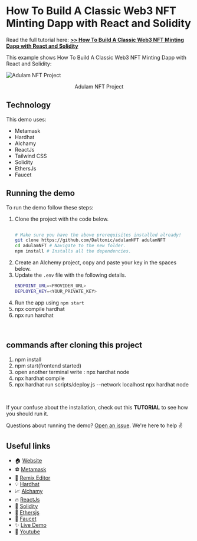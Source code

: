 # How To Build A Classic Web3 NFT Minting Dapp with React and Solidity

Read the full tutorial here: [**>> How To Build A Classic Web3 NFT Minting Dapp with React and Solidity**](https://daltonic.github.io)

This example shows How To Build A Classic Web3 NFT Minting Dapp with React and Solidity:

![Adulam NFT Project](./screenshots/Adulam.gif)
<center><figcaption>Adulam NFT Project</figcaption></center>

## Technology

This demo uses:

- Metamask
- Hardhat
- Alchamy
- ReactJs
- Tailwind CSS
- Solidity
- EthersJs
- Faucet

## Running the demo

To run the demo follow these steps:

1. Clone the project with the code below.
    ```sh

    # Make sure you have the above prerequisites installed already!
    git clone https://github.com/Daltonic/adulamNFT adulamNFT
    cd adulamNFT # Navigate to the new folder.
    npm install # Installs all the dependencies.
    ```
2. Create an Alchemy project, copy and paste your key in the spaces below.
2. Update the `.env` file with the following details.
    ```sh
    ENDPOINT_URL=<PROVIDER_URL>
    DEPLOYER_KEY=<YOUR_PRIVATE_KEY>
    ```
3. Run the app using `npm start`
4. npx compile hardhat
5. npx run hardhat
<br/>

## commands after cloning this project

1. npm install
2. npm start(frontend started)
3. open another terminal write : npx hardhat node
4. npx hardhat compile
5. npx hardhat run scripts/deploy.js --network localhost
npx hardhat node

<br/>

If your confuse about the installation, check out this **TUTORIAL** to see how you should run it.

Questions about running the demo? [Open an issue](https://github.com/Daltonic/adulamNFT/issues). We're here to help ✌️

## Useful links

- 🏠 [Website](https://.github.io/)
- ⚽ [Metamask](https://metamask.io/)
- 🚀 [Remix Editor](https://remix.ethereum.org/)
- 💡 [Hardhat](https://hardhat.org/)
- 📈 [Alchamy](https://www.alchemy.com/)
- 🔥 [ReactJs](https://reactjs.org/)
- 🐻 [Solidity](https://soliditylang.org/)
- 👀 [Ethersjs](https://docs.ethers.io/v5/)
- 🎅 [Faucet](https://faucets.chain.link/rinkeby)
- ✨ [Live Demo](https://adulam-nft.web.app/)
- 🎅 [Youtube](https://youtu.be/QN3wb_mXBjY)
